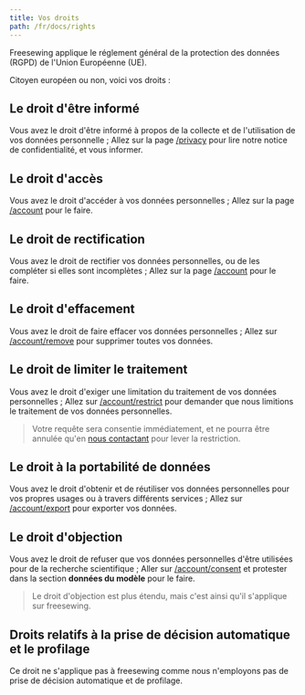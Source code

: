 ```yaml
---
title: Vos droits
path: /fr/docs/rights
---
```


Freesewing applique le réglement général de la protection des données (RGPD) de l'Union Européenne (UE).

Citoyen européen ou non, voici vos droits :

## Le droit d'être informé

Vous avez le droit d'être informé à propos de la collecte et de l'utilisation de vos données personnelle ;
Allez sur la page [/privacy](/privacy) pour lire notre notice de confidentialité, et vous informer.

## Le droit d'accès

Vous avez le droit d'accéder à vos données personnelles ;
Allez sur la page [/account](/account) pour le faire.

## Le droit de rectification

Vous avez le droit de rectifier vos données personnelles, ou de les compléter si elles sont incomplètes ;
Allez sur la page [/account](/account) pour le faire.

## Le droit d'effacement

Vous avez le droit de faire effacer vos données personnelles ;
Allez sur [/account/remove](/account/remove) pour supprimer toutes vos données.  

## Le droit de limiter le traitement

Vous avez le droit d'exiger une limitation du traitement de vos données personnelles ;
Allez sur [/account/restrict](/account/restrict) pour demander que nous limitions le traitement de vos données personnelles.  

> Votre requête sera consentie immédiatement, et ne pourra être annulée qu'en [nous contactant](/contact) pour lever la restriction.

## Le droit à la portabilité de données

Vous avez le droit d'obtenir et de réutiliser vos données personnelles pour vos propres usages ou à travers différents services ;
Allez sur [/account/export](/account/export) pour exporter vos données.

## Le droit d'objection

Vous avez le droit de refuser que vos données personnelles d'être utilisées pour de la recherche scientifique ;
Aller sur [/account/consent](/account/consent) et protester dans la section **données du modèle** pour le faire.

> Le droit d'objection est plus étendu, mais c'est ainsi qu'il s'applique sur freesewing.

## Droits relatifs à la prise de décision automatique et le profilage

Ce droit ne s'applique pas à freesewing comme nous n'employons pas de prise de décision automatique et de profilage.
